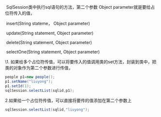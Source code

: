 ​          SqlSession类中执行sql语句的方法，第二个参数 Object parameter就是要给占位符传入的值，

​                            insert(String stateme， Object parameter) 

​                           update(String statement, Object parameter)

​                           delete(String statement, Object parameter)

​                           selectOne(String statement, Object parameter)

\1.  如果给多个占位符传值，可以将要传入的值调用类的set方法，封装到类中，把类的对象作为第二个参数进行传值，         

```java
people p1=new people();
p1.setName("liuyong");
p1.setId(1);
sqlSession.selectList(sqlid,p1);
```

2.如果给一个占位符传值，可以直接将要传的值添加在第二个参数上

```java
sqlSession.selectList(sqlid,"liuyong");
```